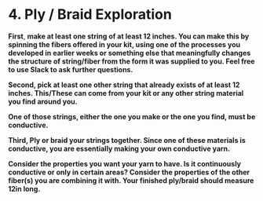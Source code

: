 # 4. Ply / Braid Exploration

**First**, **make at least one string of at least 12 inches. You can make this by spinning the fibers offered in your kit, using one of the processes you developed in earlier weeks or something else that meaningfully changes the structure of string/fiber from the form it was supplied to you. Feel free to use Slack to ask further questions.** 

**Second, pick at least one other string that already exists of at least 12 inches. This/These can come from your kit or any other string material you find around you.** 

**One of those strings, either the one you make or the one you find, must be conductive.** 

**Third, Ply or braid your strings together. Since one of these materials is conductive, you are essentially making your own conductive yarn.** 

**Consider the properties you want your yarn to have. Is it continuously conductive or only in certain areas? Consider the properties of the other fiber\(s\) you are combining it with. Your finished ply/braid should measure 12in long.**





